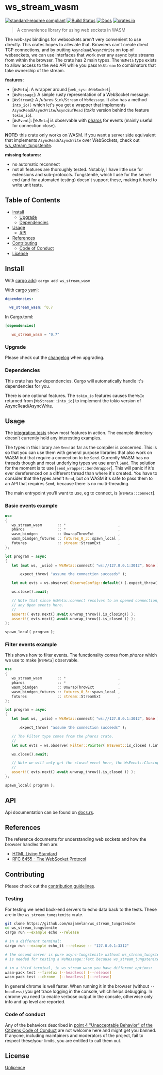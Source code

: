 # ws_stream_wasm

[![standard-readme compliant](https://img.shields.io/badge/readme%20style-standard-brightgreen.svg?style=flat-square)](https://github.com/RichardLitt/standard-readme)
[![Build Status](https://api.travis-ci.org/najamelan/ws_stream_wasm.svg?branch=master)](https://travis-ci.org/najamelan/ws_stream_wasm)
[![Docs](https://docs.rs/ws_stream_wasm/badge.svg)](https://docs.rs/ws_stream_wasm)
[![crates.io](https://img.shields.io/crates/v/ws_stream_wasm.svg)](https://crates.io/crates/ws_stream_wasm)


> A convenience library for using web sockets in WASM

The _web-sys_ bindings for websockets aren't very convenient to use directly. This crates hopes to alleviate that. Browsers can't create direct TCP connections, and by putting `AsyncRead`/`AsyncWrite` on top of websockets, we can use interfaces that work over any async byte streams from within the browser. The crate has 2 main types. The `WsMeta` type exists to allow access to the web API while you pass `WsStream` to combinators that take ownership of the stream.

**features:**
- [`WsMeta`]: A wrapper around [`web_sys::WebSocket`].
- [`WsMessage`]: A simple rusty representation of a WebSocket message.
- [`WsStream`]: A _futures_ `Sink`/`Stream` of `WsMessage`.
                It also has a method `into_io()` which let's you get a wrapper that implements `AsyncRead`/`AsyncWrite`/`AsyncBufRead` (_tokio_ version behind the feature `tokio_io`).
- [`WsEvent`]: [`WsMeta`] is observable with [pharos](https://crates.io/crates/pharos) for events (mainly useful for connection close).

**NOTE:** this crate only works on WASM. If you want a server side equivalent that implements `AsyncRead`/`AsyncWrite` over
WebSockets, check out [ws_stream_tungstenite](https://crates.io/crates/ws_stream_tungstenite).

**missing features:**
- no automatic reconnect
- not all features are thoroughly tested. Notably, I have little use for extensions and sub-protocols. Tungstenite,
  which I use for the server end (and for automated testing) doesn't support these, making it hard to write unit tests.

## Table of Contents

- [Install](#install)
  - [Upgrade](#upgrade)
  - [Dependencies](#dependencies)
- [Usage](#usage)
  - [API](#api)
- [References](#references)
- [Contributing](#contributing)
  - [Code of Conduct](#code-of-conduct)
- [License](#license)


## Install
With [cargo add](https://github.com/killercup/cargo-edit):
`cargo add ws_stream_wasm`

With [cargo yaml](https://gitlab.com/storedbox/cargo-yaml):
```yaml
dependencies:

  ws_stream_wasm: ^0.7
```

In Cargo.toml:
```toml
[dependencies]

   ws_stream_wasm = "0.7"
```

### Upgrade

Please check out the [changelog](https://github.com/najamelan/ws_stream_wasm/blob/master/CHANGELOG.md) when upgrading.

### Dependencies

This crate has few dependencies. Cargo will automatically handle it's dependencies for you.

There is one optional features. The `tokio_io` features causes the `WsIo` returned from [`WsStream::into_io`] to implement the
tokio version of AsyncRead/AsyncWrite.


## Usage

The [integration tests](https://github.com/najamelan/ws_stream_wasm/tree/master/tests) show most features in action. The
example directory doesn't currently hold any interesting examples.

The types in this library are `Send` as far as the compiler is concerned. This is so that you can use them with general purpose
libraries that also work on WASM but that require a connection to be `Send`. Currently WASM has no threads though and most
underlying types we use aren't `Send`. The solution for the moment is to use [`send_wrapper::SendWrapper`]. This will panic
if it's ever dereferenced on a different thread than where it's created. You have to consider that the types aren't `Send`, but
on WASM it's safe to pass them to an API that requires `Send`, because there is no multi-threading.

The main entrypoint you'll want to use, eg to connect, is [`WsMeta::connect`].

### Basic events example
```rust
use
{
   ws_stream_wasm       :: *                        ,
   pharos               :: *                        ,
   wasm_bindgen         :: UnwrapThrowExt           ,
   wasm_bindgen_futures :: futures_0_3::spawn_local ,
   futures              :: stream::StreamExt        ,
};

let program = async
{
   let (mut ws, _wsio) = WsMeta::connect( "ws://127.0.0.1:3012", None ).await

      .expect_throw( "assume the connection succeeds" );

   let mut evts = ws.observe( ObserveConfig::default() ).expect_throw( "observe" );

   ws.close().await;

   // Note that since WsMeta::connect resolves to an opened connection, we don't see
   // any Open events here.
   //
   assert!( evts.next().await.unwrap_throw().is_closing() );
   assert!( evts.next().await.unwrap_throw().is_closed () );
};

spawn_local( program );
```

### Filter events example

This shows how to filter events. The functionality comes from _pharos_ which we use to make
[`WsMeta`] observable.

```rust
use
{
   ws_stream_wasm       :: *                        ,
   pharos               :: *                        ,
   wasm_bindgen         :: UnwrapThrowExt           ,
   wasm_bindgen_futures :: futures_0_3::spawn_local ,
   futures              :: stream::StreamExt        ,
};

let program = async
{
   let (mut ws, _wsio) = WsMeta::connect( "ws://127.0.0.1:3012", None ).await

      .expect_throw( "assume the connection succeeds" );

   // The Filter type comes from the pharos crate.
   //
   let mut evts = ws.observe( Filter::Pointer( WsEvent::is_closed ).into() ).expect_throw( "observe" );

   ws.close().await;

   // Note we will only get the closed event here, the WsEvent::Closing has been filtered out.
   //
   assert!( evts.next().await.unwrap_throw().is_closed () );
};

spawn_local( program );
```

## API

Api documentation can be found on [docs.rs](https://docs.rs/ws_stream_wasm).


## References
The reference documents for understanding web sockets and how the browser handles them are:
- [HTML Living Standard](https://html.spec.whatwg.org/multipage/web-sockets.html)
- [RFC 6455 - The WebSocket Protocol](https://tools.ietf.org/html/rfc6455)


## Contributing

Please check out the [contribution guidelines](https://github.com/najamelan/ws_stream_wasm/blob/master/CONTRIBUTING.md).


### Testing

For testing we need back-end servers to echo data back to the tests. These are in the `ws_stream_tungstenite` crate.
```bash
git clone https://github.com/najamelan/ws_stream_tungstenite
cd ws_stream_tungstenite
cargo run --example echo --release

# in a different terminal:
cargo run --example echo_tt --release -- "127.0.0.1:3312"

# the second server is pure async-tungstenite without ws_stream_tungstenite wrapping it in AsyncRead/Write. This
# is needed for testing a WsMessage::Text because ws_stream_tungstenite only does binary.

# in a third terminal, in ws_stream_wasm you have different options:
wasm-pack test --firefox [--headless] [--release]
wasm-pack test --chrome  [--headless] [--release]
```

In general chrome is well faster. When running it in the browser (without `--headless`) you get trace logging
in the console, which helps debugging. In chrome you need to enable verbose output in the console,
otherwise only info and up level are reported.

### Code of conduct

Any of the behaviors described in [point 4 "Unacceptable Behavior" of the Citizens Code of Conduct](https://github.com/stumpsyn/policies/blob/master/citizen_code_of_conduct.md#4-unacceptable-behavior) are not welcome here and might get you banned. If anyone, including maintainers and moderators of the project, fail to respect these/your limits, you are entitled to call them out.

## License

[Unlicence](https://unlicense.org/)

